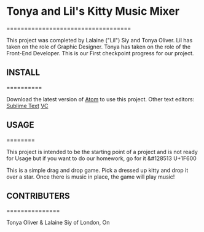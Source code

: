 # Tonya and Lil's Kitty Music Mixer
===================================

This project was completed by Lalaine ("Lil") Siy and Tonya Oliver. Lil has taken on the role of Graphic Designer. Tonya has taken on the role of the Front-End Developer. This is our First checkpoint progress for our project.


## INSTALL
==========

Download the latest version of [Atom](https://atom.io/) to use this project.
Other text editors:
[Sublime Text](https://www.sublimetext.com/)
[VC](https://code.visualstudio.com/)


## USAGE
========

This project is intended to be the starting point of a project and is not ready for Usage but if you want to do our homework, go for it &#128513 U+1F600

This is a simple drag and drop game. Pick a dressed up kitty and drop it over a star. Once there is music in place, the game will play music!


## CONTRIBUTERS
===============

Tonya Oliver & Lalaine Siy of London, On
